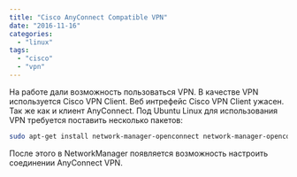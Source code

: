 ```yaml
---
title: "Cisco AnyConnect Compatible VPN"
date: "2016-11-16"
categories: 
  - "linux"
tags: 
  - "cisco"
  - "vpn"
---
```


На работе дали возможность пользоваться VPN. В качестве VPN используется Cisco VPN Client. Веб интрефейс Cisco VPN Client ужасен. Так же как и клиент AnyConnect. Под Ubuntu Linux для использования VPN требуется поставить несколько пакетов:

```bash
sudo apt-get install network-manager-openconnect network-manager-openconnect-gnome
```

После этого в NetworkManager появляется возможность настроить соединении AnyConnect VPN.
